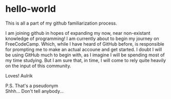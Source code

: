 # hello-world

This is all a part of my github familiarization process.

I am joining github in hopes of expanding my now, near non-existant knowledge of programming!
I am currently about to begin my journey on FreeCodeCamp.  Which, while I have heard of GitHub before, is responsible for prompting me to make an actual accoune and get started.  I doubt I will be using GitHub much to begin with, as I imagine I will be spending most of my time studying.  But I am sure that, in time, I will come to rely quite heavily on the input of this community.

Loves!  Aulrik

P.S.  That's a pseudonym  
      Shhh...  Don't tell anybody...
